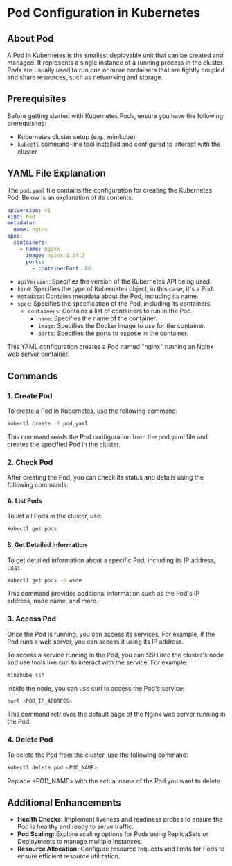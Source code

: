 # Pod Configuration in Kubernetes

## About Pod

A Pod in Kubernetes is the smallest deployable unit that can be created and managed. It represents a single instance of a running process in the cluster. Pods are usually used to run one or more containers that are tightly coupled and share resources, such as networking and storage.

## Prerequisites

Before getting started with Kubernetes Pods, ensure you have the following prerequisites:

- Kubernetes cluster setup (e.g., minikube)
- `kubectl` command-line tool installed and configured to interact with the cluster

## YAML File Explanation

The `pod.yaml` file contains the configuration for creating the Kubernetes Pod. Below is an explanation of its contents:

```yaml
apiVersion: v1
kind: Pod
metadata:
  name: nginx
spec:
  containers:
    - name: nginx
      image: nginx:1.14.2
      ports:
        - containerPort: 80
```

- `apiVersion`: Specifies the version of the Kubernetes API being used.
- `kind`: Specifies the type of Kubernetes object, in this case, it's a Pod.
- `metadata`: Contains metadata about the Pod, including its name.
- `spec`: Specifies the specification of the Pod, including its containers.
  - `containers`: Contains a list of containers to run in the Pod.
    - `name`: Specifies the name of the container.
    - `image`: Specifies the Docker image to use for the container.
    - `ports`: Specifies the ports to expose in the container.

This YAML configuration creates a Pod named "nginx" running an Nginx web server container.

## Commands

### 1. Create Pod

To create a Pod in Kubernetes, use the following command:

```bash
kubectl create -f pod.yaml
```

This command reads the Pod configuration from the pod.yaml file and creates the specified Pod in the cluster.

### 2. Check Pod

After creating the Pod, you can check its status and details using the following commands:

#### A. List Pods

To list all Pods in the cluster, use:

```bash
kubectl get pods
```

#### B. Get Detailed Information

To get detailed information about a specific Pod, including its IP address, use:

```bash
kubectl get pods -o wide
```

This command provides additional information such as the Pod's IP address, node name, and more.

### 3. Access Pod

Once the Pod is running, you can access its services. For example, if the Pod runs a web server, you can access it using its IP address.

To access a service running in the Pod, you can SSH into the cluster's node and use tools like curl to interact with the service. For example:

```bash
minikube ssh
```

Inside the node, you can use curl to access the Pod's service:

```bash
curl <POD_IP_ADDRESS>
```

This command retrieves the default page of the Nginx web server running in the Pod.

### 4. Delete Pod

To delete the Pod from the cluster, use the following command:

```bash
kubectl delete pod <POD_NAME>
```

Replace <POD_NAME> with the actual name of the Pod you want to delete.

## Additional Enhancements

- **Health Checks:** Implement liveness and readiness probes to ensure the Pod is healthy and ready to serve traffic.
- **Pod Scaling:** Explore scaling options for Pods using ReplicaSets or Deployments to manage multiple instances.
- **Resource Allocation:** Configure resource requests and limits for Pods to ensure efficient resource utilization.
